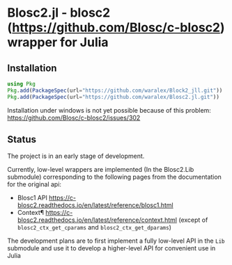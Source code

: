 # Blosc2.jl - blosc2 (https://github.com/Blosc/c-blosc2) wrapper for Julia

## Installation

```julia
using Pkg
Pkg.add(PackageSpec(url="https://github.com/waralex/Block2_jll.git"))
Pkg.add(PackageSpec(url="https://github.com/waralex/Blosc2.jl.git"))
```
Installation under windows is not yet possible because of this problem: https://github.com/Blosc/c-blosc2/issues/302

## Status

The project is in an early stage of development.

Currently, low-level wrappers are implemented (In the Blosc2.Lib submodule) corresponding to the following pages from the documentation for the original api:

* Blosc1 API https://c-blosc2.readthedocs.io/en/latest/reference/blosc1.html
* Context¶ https://c-blosc2.readthedocs.io/en/latest/reference/context.html (except of `blosc2_ctx_get_cparams` and `blosc2_ctx_get_dparams`)

The development plans are to first implement a fully low-level API in the `Lib` submodule and use it to develop a higher-level API for convenient use in Julia